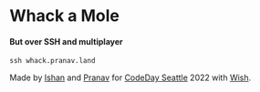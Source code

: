 # Whack a Mole 

#### But over SSH and multiplayer

```shell
ssh whack.pranav.land
```

Made by [Ishan](https://github.com/quackduck) and [Pranav](https://github.com/pranavnt) for [CodeDay Seattle](https://event.codeday.org/seattle) 2022 with [Wish](https://github.com/charmbracelet/wish).
